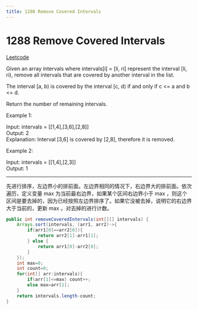 ```yaml
---
title: 1288 Remove Covered Intervals
---
```


# 1288 Remove Covered Intervals

[Leetcode](https://leetcode.com/problems/remove-covered-intervals/)

Given an array intervals where intervals[i] = [li, ri] represent the interval [li, ri), remove all intervals that are covered by another interval in the list.

The interval [a, b) is covered by the interval [c, d) if and only if c <= a and b <= d.

Return the number of remaining intervals.

 

Example 1:

Input: intervals = [[1,4],[3,6],[2,8]]  
Output: 2  
Explanation: Interval [3,6] is covered by [2,8], therefore it is removed.  

Example 2:

Input: intervals = [[1,4],[2,3]]  
Output: 1  
 

---

先进行排序，左边界小的排前面。左边界相同的情况下，右边界大的排前面。依次遍历，定义变量 max 为当前最右边界，如果某个区间右边界小于 max ，则这个区间是要去掉的，因为已经按照左边界排序了。如果它没被去掉，说明它的右边界大于当前的，更新 max 。对去掉的进行计数。

```java
public int removeCoveredIntervals(int[][] intervals) {
    Arrays.sort(intervals, (arr1, arr2)->{
        if(arr1[0]==arr2[0]){
            return arr2[1]-arr1[1];
        } else {
            return arr1[0]-arr2[0];
        }
    });
    int max=0;
    int count=0;
    for(int[] arr:intervals){
        if(arr[1]<=max) count++;
        else max=arr[1];
    }
    return intervals.length-count;
}
```